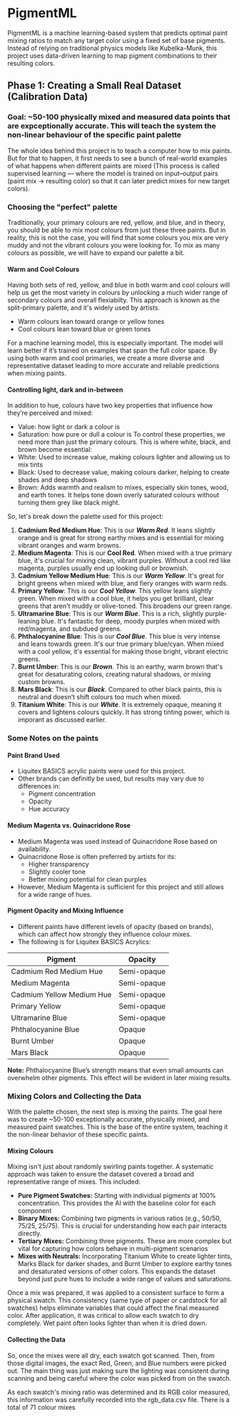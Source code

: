 # PigmentML
PigmentML is a machine learning-based system that predicts optimal paint mixing ratios to match any target color using a fixed set of base pigments. Instead of relying on traditional physics models like Kubelka-Munk, this project uses data-driven learning to map pigment combinations to their resulting colors.

## Phase 1: Creating a Small Real Dataset (Calibration Data)
### Goal: ~50-100 physically mixed and measured data points that are expceptionally accurate. This will teach the system the non-linear behaviour of the specific paint palette
The whole idea behind this project is to teach a computer how to mix paints. But for that to happen, it first needs to see a bunch of real-world examples of what happens when different paints are mixed (This process is called supervised learning — where the model is trained on input–output pairs (paint mix → resulting color) so that it can later predict mixes for new target colors). 

### Choosing the "perfect" palette 
Traditionally, your primary colours are red, yellow, and blue, and in theory, you should be able to mix most colours from just these three paints. But in reality, this is not the case, you will find that some colours you mix are very muddy and not the vibrant colours you were looking for. To mix as many colours as possible, we will have to expand our palette a bit. 

#### Warm and Cool Colours
Having both sets of red, yellow, and blue in both warm and cool colours will help us get the most variety in colours by unlocking a much wider range of secondary colours and overall flexiabilty. This approach is known as the split-primary palette, and it's widely used by artists. 
- Warm colours lean toward orange or yellow tones
- Cool colours lean toward blue or green tones

For a machine learning model, this is especially important. The model will learn better if it’s trained on examples that span the full color space. By using both warm and cool primaries, we create a more diverse and representative dataset leading to more accurate and reliable predictions when mixing paints.

#### Controlling light, dark and in-between 
In addition to hue, colours have two key properties that influence how they’re perceived and mixed:
- Value: how light or dark a colour is
- Saturation: how pure or dull a colour is
To control these properties, we need more than just the primary colours. This is where white, black, and brown become essential:
- White: Used to increase value, making colours lighter and allowing us to mix tints
- Black: Used to decrease value, making colours darker, helping to create shades and deep shadows
- Brown: Adds warmth and realism to mixes, especially skin tones, wood, and earth tones. It helps tone down overly saturated colours without turning them grey like black might.

So, let's break down the palette used for this project:
1. **Cadmium Red Medium Hue**: This is our _**Warm Red**_. It leans slightly orange and is great for strong earthy mixes and is essential for mixing vibrant oranges and warm browns. 
3. **Medium Magenta**: This is our **Cool Red**. When mixed with a true primary blue, it's crucial for mixing clean, vibrant purples. Without a cool red like magenta, purples usually end up looking dull or brownish.
4. **Cadmium Yellow Medium Hue**: This is our _**Warm Yellow**_. It's great for bright greens when mixed with blue, and fiery oranges with warm reds.
5. **Primary Yellow**: This is our _**Cool Yellow**_. This yellow leans slightly green. When mixed with a cool blue, it helps you get brilliant, clear greens that aren't muddy or olive-toned. This broadens our green range.
6. **Ultramarine Blue**: This is our _**Warm Blue**_. This is a rich, slightly purple-leaning blue. It's fantastic for deep, moody purples when mixed with red/magenta, and subdued greens.
7. **Phthalocyanine Blue**: This is our _**Cool Blue**_. This blue is  very intense and leans towards green. It's our true primary blue/cyan. When mixed with a cool yellow, it's essential for making those bright, vibrant electric greens.
8. **Burnt Umber**: This is our _**Brown**_. This is an earthy, warm brown that's great for desaturating colors, creating natural shadows, or mixing custom browns.
9. **Mars Black**: This is our _**Black**_. Compared to other black paints, this is neutral and doesn’t shift colours too much when mixed.
10. **Titanium White**: This is our _**White**_. It is extremely opaque, meaning it covers and lightens colours quickly. It has strong tinting power, which is imporant as discussed earlier. 

### Some Notes on the paints
####  Paint Brand Used
- Liquitex BASICS acrylic paints were used for this project.
- Other brands can definitly be used, but results may vary due to differences in:
  - Pigment concentration
  - Opacity
  - Hue accuracy
    
#### Medium Magenta vs. Quinacridone Rose
- Medium Magenta was used instead of Quinacridone Rose based on availability.
- Quinacridone Rose is often preferred by artists for its:
  - Higher transparency
  - Slightly cooler tone
  - Better mixing potential for clean purples
- However, Medium Magenta is sufficient for this project and still allows for a wide range of hues.

#### Pigment Opacity and Mixing Influence
- Different paints have different levels of opacity (based on brands), which can affect how strongly they influence colour mixes.
- The following is for Liquitex BASICS Acrylics: 

| Pigment                  | Opacity      |
|--------------------------|--------------|
| Cadmium Red Medium Hue   | Semi-opaque  |
| Medium Magenta           | Semi-opaque  |
| Cadmium Yellow Medium Hue| Semi-opaque  |
| Primary Yellow           | Semi-opaque  |
| Ultramarine Blue         | Semi-opaque  |
| Phthalocyanine Blue      | Opaque       |
| Burnt Umber             | Opaque       |
| Mars Black               | Opaque       |


**Note:** Phthalocyanine Blue’s strength means that even small amounts can overwhelm other pigments. This effect will be evident in later mixing results.

### Mixing Colors and Collecting the Data
With the palette chosen, the next step is mixing the paints. The goal here was to create ~50-100 exceptionally accurate, physically mixed, and measured paint swatches. This is the base  of the entire system, teaching it the non-linear behavior of these specific paints.

#### Mixing Colours
Mixing isn't just about randomly swirling paints together. A systematic approach was taken to ensure the dataset covered a broad and representative range of mixes. This included:
- **Pure Pigment Swatches:** Starting with individual pigments at 100% concentration. This provides the AI with the baseline color for each component
- **Binary Mixes:** Combining two pigments in various ratios (e.g., 50/50, 75/25, 25/75). This is crucial for understanding how each pair interacts directly.
- **Tertiary Mixes:** Combining three pigments. These are more complex but vital for capturing how colors behave in multi-pigment scenarios
- **Mixes with Neutrals:** Incorporating Titanium White to create lighter tints, Marks Black for darker shades, and Burnt Umber to explore earthy tones and desaturated versions of other colors. This expands the dataset beyond just pure hues to include a wide range of values and saturations.

Once a mix was prepared, it was applied to a consistent surface to form a physical swatch. This consistency (same type of paper or cardstock for all swatches) helps eliminate variables that could affect the final measured color. After application, it was critical to allow each swatch to dry completely. Wet paint often looks lighter than when it is dried down. 

#### Collecting the Data
So, once the mixes were all dry, each swatch got scanned. Then, from those digital images, the exact Red, Green, and Blue numbers were picked out. The main thing was just making sure the lighting was consistent during scanning and being careful where the color was picked from on the swatch.

As each swatch's mixing ratio was determined and its RGB color measured, this information was carefully recorded into the rgb_data.csv file. There is a total of 71 colour mixes 







